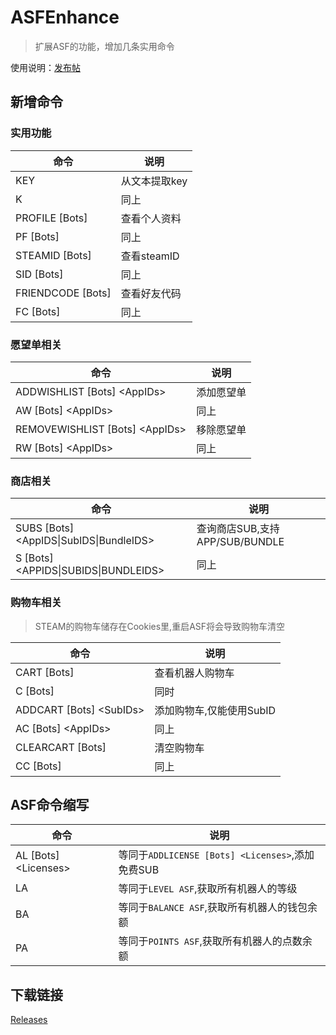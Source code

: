# ASFEnhance

> 扩展ASF的功能，增加几条实用命令

使用说明：[发布帖](https://keylol.com/t716051-1-1)

## 新增命令

### 实用功能

| 命令                | 说明          |
| ------------------- | ------------- |
| KEY                 | 从文本提取key |
| K                   | 同上          |
| PROFILE \[Bots\]    | 查看个人资料  |
| PF \[Bots\]         | 同上          |
| STEAMID \[Bots\]    | 查看steamID   |
| SID \[Bots\]        | 同上          |
| FRIENDCODE \[Bots\] | 查看好友代码  |
| FC \[Bots\]         | 同上          |

### 愿望单相关

| 命令                                | 说明       |
| ----------------------------------- | ---------- |
| ADDWISHLIST  \[Bots\] \<AppIDs\>    | 添加愿望单 |
| AW \[Bots\] \<AppIDs\>              | 同上       |
| REMOVEWISHLIST  \[Bots\] \<AppIDs\> | 移除愿望单 |
| RW \[Bots\] \<AppIDs\>              | 同上       |

### 商店相关

| 命令                                        | 说明                           |
| ------------------------------------------- | ------------------------------ |
| SUBS \[Bots\] \<AppIDS\|SubIDS\|BundleIDS\> | 查询商店SUB,支持APP/SUB/BUNDLE |
| S \[Bots\] \<APPIDS\|SUBIDS\|BUNDLEIDS\>    | 同上                           |

### 购物车相关

> STEAM的购物车储存在Cookies里,重启ASF将会导致购物车清空

| 命令                         | 说明                     |
| ---------------------------- | ------------------------ |
| CART \[Bots\]                | 查看机器人购物车         |
| C \[Bots\]                   | 同时                     |
| ADDCART  \[Bots\] \<SubIDs\> | 添加购物车,仅能使用SubID |
| AC \[Bots\] \<AppIDs\>       | 同上                     |
| CLEARCART  \[Bots\]          | 清空购物车               |
| CC \[Bots\]                  | 同上                     |

## ASF命令缩写

| 命令                     | 说明                                             |
| ------------------------ | ------------------------------------------------ |
| AL \[Bots\] \<Licenses\> | 等同于`ADDLICENSE [Bots] <Licenses>`,添加免费SUB |
| LA                       | 等同于`LEVEL ASF`,获取所有机器人的等级           |
| BA                       | 等同于`BALANCE ASF`,获取所有机器人的钱包余额     |
| PA                       | 等同于`POINTS ASF`,获取所有机器人的点数余额      |

## 下载链接

[Releases](https://github.com/chr233/ASFEnhance/releases)
